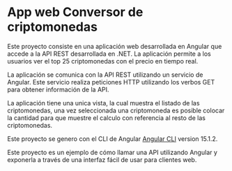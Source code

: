 # App web Conversor de criptomonedas

Este proyecto consiste en una aplicación web desarrollada en Angular que accede a la API REST desarrollada en .NET. 
La aplicación permite a los usuarios ver el top 25 criptomonedas con el precio en tiempo real.

La aplicación se comunica con la API REST utilizando un servicio de Angular. Este servicio realiza peticiones HTTP utilizando los verbos GET para obtener información de la API. 

La aplicación tiene una unica vista, la cual muestra el listado de las criptomonedas, una vez seleccionada una criptomoneda es posible colocar la cantidad para que muestre el calculo con referencia al resto de las criptomonedas.

Este proyecto se genero con el CLI de Angular [Angular CLI](https://github.com/angular/angular-cli) version 15.1.2.

Este proyecto es un ejemplo de cómo llamar una API utilizando Angular y exponerla a través de una interfaz fácil de usar para clientes web.

